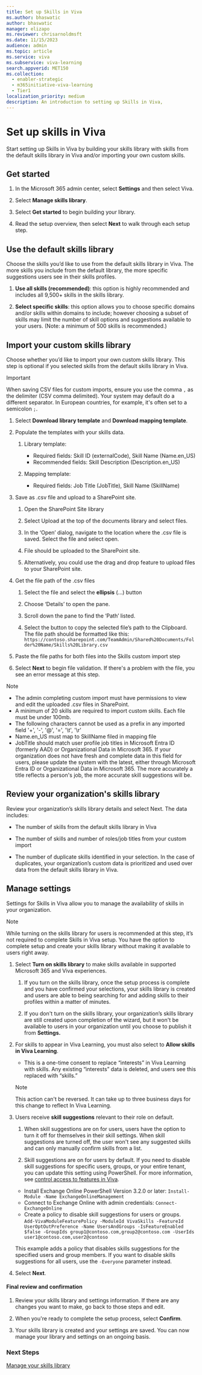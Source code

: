 ```yaml
---
title: Set up Skills in Viva 
ms.author: bhaswatic
author: bhaswatic
manager: elizapo
ms.reviewer: chrisarnoldmsft
ms.date: 11/15/2023
audience: admin
ms.topic: article
ms.service: viva
ms.subservice: viva-learning
search.appverid: MET150
ms.collection:
  - enabler-strategic
  - m365initiative-viva-learning
  - Tier1
localization_priority: medium
description: An introduction to setting up Skills in Viva, 
---
```


# Set up skills in Viva 

Start setting up Skills in Viva by building your skills library with skills from the default skills library in Viva and/or importing your own custom skills. 

## Get started

1. In the Microsoft 365 admin center, select **Settings** and then select Viva.  

2. Select **Manage skills library**.  

3. Select **Get started** to begin building your library.  

4. Read the setup overview, then select **Next** to walk through each setup step.

## Use the default skills library 

Choose the skills you’d like to use from the default skills library in Viva. The more skills you include from the default library, the more specific suggestions users see in their skills profiles. 

1. **Use all skills (recommended)**:  this option is highly recommended and includes all 9,500+ skills in the skills library.  

2. **Select specific skills**: this option allows you to choose specific domains and/or skills within domains to include; however choosing a subset of skills may limit the number of skill options and suggestions available to your users. (Note: a minimum of 500 skills is recommended.)  

## Import your custom skills library  

Choose whether you’d like to import your own custom skills library. This step is optional if you selected skills from the default skills library in Viva.  

> [!IMPORTANT]
> When saving CSV files for custom imports, ensure you use the comma `,` as the delimiter (CSV comma delimited). Your system may default do a different separator. In European countries, for example, it's often set to a semicolon `;`.

1. Select **Download library template** and **Download mapping template**. 

2. Populate the templates with your skills data.  

   1. Library template:  
      - Required fields: Skill ID (externalCode), Skill Name (Name.en_US) 
      - Recommended fields: Skill Description (Description.en_US)  
      
   1. Mapping template:  
      - Required fields: Job Title (JobTitle), Skill Name (SkillName)  

3. Save as .csv file and upload to a SharePoint site.  

    1. Open the SharePoint Site library  

    1. Select Upload at the top of the documents library and select files.  

    1. In the ‘Open’ dialog, navigate to the location where the .csv file is saved. Select the file and select open.  

    1. File should be uploaded to the SharePoint site.  

    1. Alternatively, you could use the drag and drop feature to upload files to your SharePoint site.  

4. Get the file path of the .csv files 

    1. Select the file and select the **ellipsis** (…) button 

    1. Choose ‘Details’ to open the pane.  

    1. Scroll down the pane to find the ‘Path’ listed.  

    1. Select the button to copy the selected file’s path to the Clipboard. The file path should be formatted like this: `https://contoso.sharepoint.com/TeamAdmin/Shared%20Documents/Folder%20Name/Skills%20Library.csv`

5. Paste the file paths for both files into the Skills custom import step  

6. Select **Next** to begin file validation. If there's a problem with the file, you see an error message at this step.  

> [!NOTE]
> - The admin completing custom import must have permissions to view and edit the uploaded .csv files in SharePoint. 
> - A minimum of 20 skills are required to import custom skills. Each file must be under 100mb. 
> - The following characters cannot be used as a prefix in any imported field '+', '-', '@', '=', '\t', '\r' 
> - Name.en_US must map to SkillName filed in mapping file  
> - JobTitle should match user profile job titles in Microsoft Entra ID (formerly AAD) or Organizational Data in Microsoft 365. If your organization does not have fresh and complete data in this field for users, please update the system with the latest, either through Microsoft Entra ID or Organizational Data in Microsoft 365.  The more accurately a title reflects a person's job, the more accurate skill suggestions will be.  

## Review your organization's skills library

Review your organization’s skills library details and select Next. The data includes:  

  - The number of skills from the default skills library in Viva  

  - The number of skills and number of roles/job titles from your custom import  

  - The number of duplicate skills identified in your selection.  In the case of duplicates, your organization’s custom data is prioritized and used over data from the default skills library in Viva.

## Manage settings 

Settings for Skills in Viva allow you to manage the availability of skills in your organization. 

  > [!NOTE]
  > While turning on the skills library for users is recommended at this step, it’s not required to complete Skills in Viva setup. You have the option to complete setup and create your skills library without making it available to users right away.  

1. Select **Turn on skills library** to make skills available in supported Microsoft 365 and Viva experiences.  

    1. If you turn on the skills library, once the setup process is complete and you have confirmed your selections, your skills library is created and users are able to being searching for and adding skills to their profiles within a matter of minutes.  

    1. If you don't turn on the skills library, your organization’s skills library are still created upon completion of the wizard, but it won't be available to users in your organization until you choose to publish it from **Settings.**

2. For skills to appear in Viva Learning, you must also select to **Allow skills in Viva Learning**.  

   - This is a one-time consent to replace “interests” in Viva Learning with skills. Any existing “interests” data is deleted, and users see this replaced with “skills.”

   > [!NOTE]
   > This action can't be reversed. It can take up to three business days for this change to reflect In Viva Learning.  

3. Users receive **skill suggestions** relevant to their role on default.  

    1. When skill suggestions are on for users, users have the option to turn it off for themselves in their skill settings. When skill suggestions are turned off, the user won't see any suggested skills and can only manually confirm skills from a list. 

    1. Skill suggestions are on for users by default.  If you need to disable skill suggestions for specific users, groups, or your entire tenant, you can update this setting using PowerShell. For more information, see [control access to features in Viva](../feature-access-management.md).
    
    - Install Exchange Online PowerShell Version 3.2.0 or later:
    `Install-Module -Name ExchangeOnlineManagement`  
    - Connect to Exchange Online with admin credentials: 
    `Connect-ExchangeOnline`
    - Create a policy to disable skill suggestions for users or groups.  
    `Add-VivaModuleFeaturePolicy -ModuleId VivaSkills -FeatureId UserOptOutPreference -Name UsersAndGroups -IsFeatureEnabled $false -GroupIds group1@contoso.com,group2@contoso.com -UserIds user1@contoso.com,user2@contoso`

    This example adds a policy that disables skills suggestions for the specified users and group members. If you want to disable skills suggestions for all users, use the `-Everyone` parameter instead. 

4. Select **Next**. 

#### Final review and confirmation 

1. Review your skills library and settings information. If there are any changes you want to make, go back to those steps and edit.  

2. When you're ready to complete the setup process, select **Confirm**.  

3. Your skills library is created and your settings are saved.  You can now manage your library and settings on an ongoing basis.


### Next Steps

[Manage your skills library](manage-skills-library.md)

